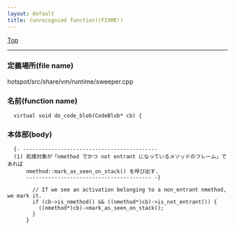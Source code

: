 ```yaml
---
layout: default
title: (unrecognied function)(FIXME!)
---
```

[Top](../index.html)

--- 
### 定義場所(file name)
hotspot/src/share/vm/runtime/sweeper.cpp

### 名前(function name)
```
  virtual void do_code_blob(CodeBlob* cb) {
```

### 本体部(body)
```
  {- -------------------------------------------
  (1) 処理対象が「nmethod でかつ not entrant になっているメソッドのフレーム」であれば
      nmethod::mark_as_seen_on_stack() を呼び出す.
      ---------------------------------------- -}

	    // If we see an activation belonging to a non_entrant nmethod, we mark it.
	    if (cb->is_nmethod() && ((nmethod*)cb)->is_not_entrant()) {
	      ((nmethod*)cb)->mark_as_seen_on_stack();
	    }
	  }
	
```



